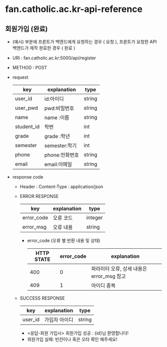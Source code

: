 # fan.catholic.ac.kr-api-reference

## 회원가입 (완료)
- (예시) 부분에 프론트가 백엔드에게 요청하는 경우 ( 요청 ), 프론트가 요청한 API 백엔드가 제작 완료한 경우 ( 완료 )
- URI : fan.catholic.ac.kr:5000/api/register
- METHOD : POST
- request

    | key | explanation | type |
    |--- |--- |--- |
    |user_id  | id:아이디    | string
    |user_pwd | pwd:비밀번호 | string
    |name     | name :이름   | string
    |student_id| 학번        | int
    |grade    | grade :학년  | int
    |semester |semester:학기 | int
    |phone    |phone:전화번호|string
    |email    |email:이메일  |string

- response code
    - Header :
        Content-Type : application/json
    - ERROR RESPONSE
    
        |    key   | explanation |   type  |
        | -------- | ----------- |-------- |
        |error_code| 오류 코드     | integer | 
        |error_msg | 오류 내용  | string  |
        
        - error_code (오류 별 반환 내용 및 상태)
        
            | HTTP STATE | error_code | explanation |
            |----------- | ---------- | ----------- |
            | 400 |0| 파라미터 오류, 상세 내용은 error_msg 참고 |
            | 409 |1| 아이디 중복 |
    
    - SUCCESS RESPONSE
    
        | key | explanation | type |
        |--- |--- |--- |
        | user_id | 가입자 아이디 | string |
        
       -  <응답-회원 가입시> 회원가입 성공 : {id}님 환영합니다! 
       -  회원가입 실패: 빈칸이나 혹은 오타 확인 해주세요!

